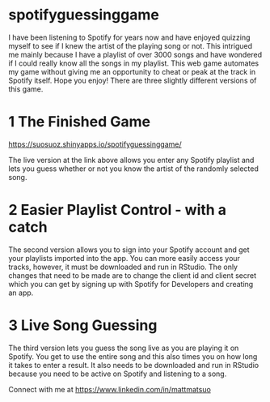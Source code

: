 # spotifyguessinggame

I have been listening to Spotify for years now and have enjoyed quizzing myself to see if I knew the artist of the playing song or not. This intrigued me mainly because I have a playlist of over 3000 songs and have wondered if I could really know all the songs in my playlist. This web game automates my game without giving me an opportunity to cheat or peak at the track in Spotify itself. Hope you enjoy! There are three slightly different versions of this game.

# 1 The Finished Game
https://suosuoz.shinyapps.io/spotifyguessinggame/

The live version at the link above allows you enter any Spotify playlist and lets you guess whether or not you know the artist of the randomly selected song. 

# 2 Easier Playlist Control - with a catch

The second version allows you to sign into your Spotify account and get your playlists imported into the app. You can more easily access your tracks, however, it must be downloaded and run in RStudio. The only changes that need to be made are to change the client id and client secret which you can get by signing up with Spotify for Developers and creating an app.

# 3 Live Song Guessing

The third version lets you guess the song live as you are playing it on Spotify. You get to use the entire song and this also times you on how long it takes to enter a result. It also needs to be downloaded and run in RStudio because you need to be active on Spotify and listening to a song.

Connect with me at https://www.linkedin.com/in/mattmatsuo
